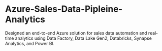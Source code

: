 # Azure-Sales-Data-Pipleine-Analytics
Designed an end-to-end Azure solution for sales data automation and real-time analytics using Data Factory, Data Lake Gen2, Databricks, Synapse Analytics, and Power BI.
